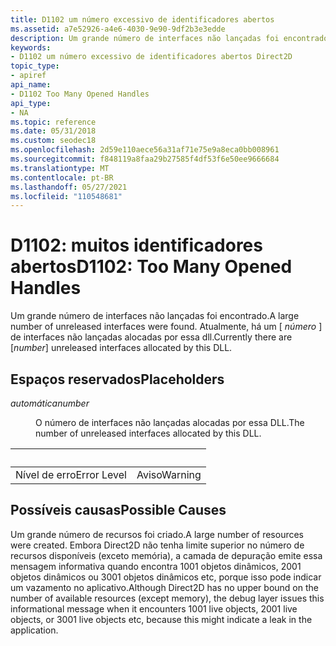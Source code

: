 ```yaml
---
title: D1102 um número excessivo de identificadores abertos
ms.assetid: a7e52926-a4e6-4030-9e90-9df2b3e3edde
description: Um grande número de interfaces não lançadas foi encontrado. Atualmente, há interfaces não lançadas alocadas por essa DLL.
keywords:
- D1102 um número excessivo de identificadores abertos Direct2D
topic_type:
- apiref
api_name:
- D1102 Too Many Opened Handles
api_type:
- NA
ms.topic: reference
ms.date: 05/31/2018
ms.custom: seodec18
ms.openlocfilehash: 2d59e110aece56a31af71e75e9a8eca0bb008961
ms.sourcegitcommit: f848119a8faa29b27585f4df53f6e50ee9666684
ms.translationtype: MT
ms.contentlocale: pt-BR
ms.lasthandoff: 05/27/2021
ms.locfileid: "110548681"
---
```

# <a name="d1102-too-many-opened-handles"></a><span data-ttu-id="c7854-105">D1102: muitos identificadores abertos</span><span class="sxs-lookup"><span data-stu-id="c7854-105">D1102: Too Many Opened Handles</span></span>

<span data-ttu-id="c7854-106">Um grande número de interfaces não lançadas foi encontrado.</span><span class="sxs-lookup"><span data-stu-id="c7854-106">A large number of unreleased interfaces were found.</span></span> <span data-ttu-id="c7854-107">Atualmente, há um \[ *número* \] de interfaces não lançadas alocadas por essa dll.</span><span class="sxs-lookup"><span data-stu-id="c7854-107">Currently there are \[*number*\] unreleased interfaces allocated by this DLL.</span></span>

## <a name="placeholders"></a><span data-ttu-id="c7854-108">Espaços reservados</span><span class="sxs-lookup"><span data-stu-id="c7854-108">Placeholders</span></span>

<dl> <dt>

<span data-ttu-id="c7854-109"><span id="number"></span><span id="NUMBER"></span>*automática*</span><span class="sxs-lookup"><span data-stu-id="c7854-109"><span id="number"></span><span id="NUMBER"></span>*number*</span></span>
</dt> <dd>

<span data-ttu-id="c7854-110">O número de interfaces não lançadas alocadas por essa DLL.</span><span class="sxs-lookup"><span data-stu-id="c7854-110">The number of unreleased interfaces allocated by this DLL.</span></span>

</dd> </dl> 

| &nbsp;      |  &nbsp; |
|-------------|---------|
| <span data-ttu-id="c7854-111">Nível de erro</span><span class="sxs-lookup"><span data-stu-id="c7854-111">Error Level</span></span> | <span data-ttu-id="c7854-112">Aviso</span><span class="sxs-lookup"><span data-stu-id="c7854-112">Warning</span></span> |



 

## <a name="possible-causes"></a><span data-ttu-id="c7854-113">Possíveis causas</span><span class="sxs-lookup"><span data-stu-id="c7854-113">Possible Causes</span></span>

<span data-ttu-id="c7854-114">Um grande número de recursos foi criado.</span><span class="sxs-lookup"><span data-stu-id="c7854-114">A large number of resources were created.</span></span> <span data-ttu-id="c7854-115">Embora Direct2D não tenha limite superior no número de recursos disponíveis (exceto memória), a camada de depuração emite essa mensagem informativa quando encontra 1001 objetos dinâmicos, 2001 objetos dinâmicos ou 3001 objetos dinâmicos etc, porque isso pode indicar um vazamento no aplicativo.</span><span class="sxs-lookup"><span data-stu-id="c7854-115">Although Direct2D has no upper bound on the number of available resources (except memory), the debug layer issues this informational message when it encounters 1001 live objects, 2001 live objects, or 3001 live objects etc, because this might indicate a leak in the application.</span></span>

 

 




